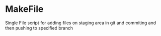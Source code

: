 # MakeFile
Single File script for adding files on staging area in git and commiting and then pushing to specified branch
